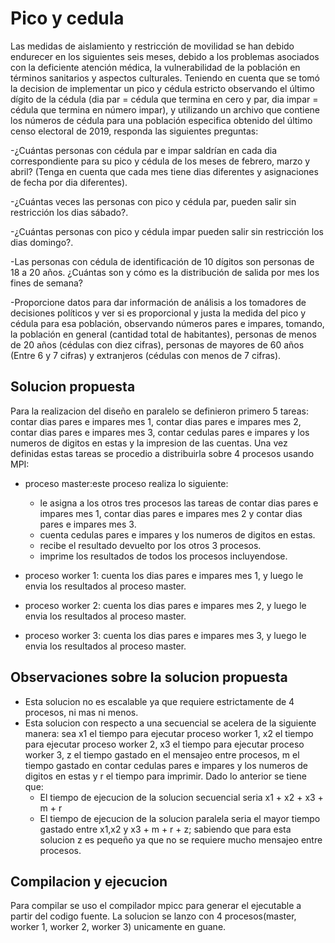 # Pico y cedula
Las medidas de aislamiento y restricción de movilidad se han debido endurecer en los siguientes seis meses, debido a los problemas asociados con la deficiente atención médica, la vulnerabilidad de la población en términos sanitarios y aspectos culturales. Teniendo en cuenta que se tomó la decision de implementar un pico y cédula estricto observando el último dígito de la cédula (dia par = cédula que termina en cero y par, dia impar = cédula que termina en número impar), y utilizando un archivo que contiene los números de cédula para una población especifica obtenido del último censo electoral de 2019, responda las siguientes preguntas:

-¿Cuántas personas con cédula par e impar saldrían en cada dia correspondiente para su pico y cédula de los meses de febrero, marzo y abril? (Tenga en cuenta que cada mes tiene dias diferentes y asignaciones de fecha por dia diferentes).

-¿Cuántas veces las personas con pico y cédula par, pueden salir sin restricción los dias sábado?.

-¿Cuántas personas con pico y cédula impar pueden salir sin restricción los dias domingo?.

-Las personas con cédula de identificación de 10 dígitos son personas de 18 a 20 años. ¿Cuántas son y cómo es la distribución de salida por mes los fines de semana?

-Proporcione datos para dar información de análisis a los tomadores de decisiones políticos y ver si es proporcional y justa la medida del pico y cédula para esa población, observando números pares e impares, tomando, la población en general (cantidad total de habitantes), personas de menos de 20 años (cédulas con diez cifras), personas de mayores de 60 años (Entre 6 y 7 cifras) y extranjeros (cédulas con menos de 7 cifras).

## Solucion propuesta
Para la realizacion del diseño en paralelo se definieron primero 5 tareas: contar dias pares e impares mes 1, contar dias pares e impares mes 2, contar dias pares e impares mes 3, contar cedulas pares e impares y los numeros de digitos en estas y la impresion de las cuentas. Una vez definidas estas tareas se procedio a distribuirla sobre 4 procesos usando MPI:

- proceso master:este proceso realiza lo siguiente:
   - le asigna a los otros tres procesos las tareas de contar dias pares e impares mes 1, contar dias pares e impares mes 2 y contar dias pares e impares mes 3.
   - cuenta cedulas pares e impares y los numeros de digitos en estas.
   - recibe el resultado devuelto por los otros 3 procesos.
   - imprime los resultados de todos los procesos incluyendose.
   
- proceso worker 1:  cuenta los dias pares e impares mes 1, y luego le envia los resultados al proceso master.
- proceso worker 2:  cuenta los dias pares e impares mes 2, y luego le envia los resultados al proceso master.
- proceso worker 3:  cuenta los dias pares e impares mes 3, y luego le envia los resultados al proceso master.

## Observaciones sobre la solucion propuesta
- Esta solucion no es escalable ya que requiere estrictamente de 4 procesos, ni mas ni menos.
- Esta solucion con respecto a una secuencial se acelera de la siguiente manera: sea x1 el tiempo para ejecutar proceso  worker 1, x2 el tiempo para ejecutar  proceso worker 2, x3 el tiempo para ejecutar proceso worker 3, z el tiempo gastado en el mensajeo entre procesos, m el tiempo gastado en contar cedulas pares e impares y los numeros de digitos en estas y r el tiempo para imprimir. Dado lo anterior se tiene que:
  - El tiempo de ejecucion de la solucion secuencial seria x1 + x2 + x3 + m + r 
  - El tiempo de ejecucion de la solucion paralela seria el mayor tiempo gastado entre x1,x2 y x3 + m + r + z; sabiendo que para esta solucion z es pequeño ya que no se requiere mucho mensajeo entre procesos.


## Compilacion y ejecucion
Para compilar se uso el compilador mpicc para generar el ejecutable a partir del codigo fuente. La solucion se lanzo con 4 procesos(master, worker 1, worker 2, worker 3) unicamente en guane. 
